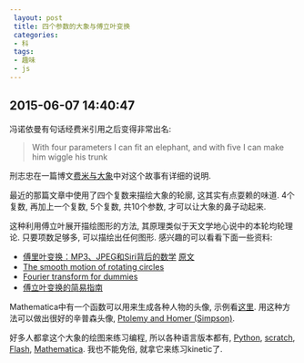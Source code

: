 ```yaml
---
 layout: post
 title: 四个参数的大象与傅立叶变换
 categories:
 - 科
 tags:
 - 趣味
 - js
---
```


## 2015-06-07 14:40:47

冯诺依曼有句话经费米引用之后变得非常出名:

> With four parameters I can fit an elephant, and with five I can make him wiggle his trunk

刑志忠在一篇博文[费米与大象](http://blog.sciencenet.cn/blog-3779-803730.html)中对这个故事有详细的说明.

最近的那篇文章中使用了四个复数来描绘大象的轮廓, 这其实有点耍赖的味道.
4个复数, 再加上一个复数, 5个复数, 共10个参数, 才可以让大象的鼻子动起来.

这种利用傅立叶展开描绘图形的方法, 其原理类似于天文学地心说中的本轮均轮理论. 只要项数足够多, 可以描绘出任何图形.
感兴趣的可以看看下面一些资料:

- [傅里叶变换：MP3、JPEG和Siri背后的数学](http://blog.jobbole.com/51301/) [原文](http://nautil.us/blog/the-math-trick-behind-mp3s-jpegs-and-homer-simpsons-face)
- [The smooth motion of rotating circles](http://blog.matthen.com/post/42112703604/the-smooth-motion-of-rotating-circles-can-be-used)
- [Fourier transform for dummies](http://math.stackexchange.com/questions/1002/fourier-transform-for-dummies)
- [傅立叶变换的简易指南](http://select.yeeyan.org/view/478578/406382)

Mathematica中有一个函数可以用来生成各种人物的头像, 
示例看[这里](http://www.itsokaytobesmart.com/post/47122804571/person-curves-wolfram-alpha-has-a-whole).
用这种方法可以做出很好的辛普森头像, [Ptolemy and Homer (Simpson)](https://www.youtube.com/watch?v=QVuU2YCwHjw).

好多人都拿这个大象的绘图来练习编程, 所以各种语言版本都有, [Python](http://www.johndcook.com/blog/2011/06/21/how-to-fit-an-elephant/), 
[scratch](https://scratch.mit.edu/projects/10300858/), [Flash](http://wonderfl.net/c/t6IB), [Mathematica](http://demonstrations.wolfram.com/FittingAnElephant/).
我也不能免俗, 就拿它来练习kinetic了.

<script src="/jscss/kinetic.min.js"></script>
<canvas id="container"></canvas>
<script>
var p1Rea= 50, p1Img=-30,
p2Rea= 18, p2Img=  8,
p3Rea= 12, p3Img=-10,
p4Rea=-14, p4Img=-60,
p5Rea= 40, p5Img= 20,
pFac=2;

var aX=[0, 0, 0, p3Rea, 0, p4Rea], aY=[0, p4Img, 0, 0, 0, 0],
bX=[0, p1Rea, p2Rea, 0, 0, 0], bY=[0, p1Img, p2Img, p3Img, 0, 0];

var stage, bodyLayer, trunkLayer, frmTime, wid, hig, ctx

window.onload = function() {
stage = new Kinetic.Stage({ container: 'container', width: 400, height: 400 });
bodyLayer = new Kinetic.Layer();
trunkLayer = new Kinetic.Layer();

wid=stage.getWidth()/2;
hig=stage.getHeight()/2

stage.add(bodyLayer);
stage.add(trunkLayer);

var eye = new Kinetic.Circle({
x: p5Img*pFac,
y:-p5Img*pFac,
radius: 5,
fill: 'red'
});

bodyLayer.getContext().translate(wid, hig)
bodyLayer.add(eye);
bodyLayer.draw()
drawBody();

ctx=trunkLayer.getContext()
var trunk=new Kinetic.Shape({ });
trunkLayer.add(trunk)

var anim = new Kinetic.Animation(function(frame) {
time=frame.time/100
trunk.setDrawFunc(drawTrunk);
}, trunkLayer);

anim.start();
}

function drawBody() {
var ctx=bodyLayer.getContext()

ctx.beginPath();

var tbgn = 0.4 + 1.3 * Math.PI,
tend = 2 * Math.PI + 0.9 * Math.PI,
dt = (tend - tbgn)/100,
x = fourier(tbgn, aX, bX),
y = fourier(tbgn, aY, bY);

ctx.moveTo(y*pFac, x*pFac)

for (var t=tbgn; t<tend; t += dt) {
x = fourier(t, aX, bX);
y = fourier(t, aY, bY);
ctx.lineTo(y*pFac, x*pFac);
}

ctx.setAttr('strokeStyle', 'red');
ctx.setAttr('lineWidth', 4);
ctx.stroke();
}

var drawTrunk=function() {

ctx.clear();
ctx.beginPath();
var tbgn = 2 * Math.PI + 0.9 * Math.PI,
tend = 0.4 + 3.3 * Math.PI,
dt = (tend - tbgn)/100, x,y,
x0 = fourier(tbgn, aX, bX),
y0 = fourier(tbgn, aY, bY);

ctx.moveTo(y0*pFac+wid, x0*pFac+hig)

for (var t=tbgn-3*dt; t<tend+3*dt; t += dt) {
x = fourier(t, aX, bX);
y = fourier(t, aY, bY);
x += Math.sin((y - y0) * Math.PI/1000) * Math.sin(time) * p5Rea;
ctx.lineTo(y*pFac+wid, x*pFac+hig);
}

ctx.setAttr('strokeStyle', 'red');
ctx.setAttr('lineWidth', 4);
ctx.stroke();
}

function fourier(t, a, b) {
var r = 0;
for (var k=0; k<6; k++) {
r += a[k] * Math.cos(k*t) + b[k] * Math.sin(k*t);
}
return r;
}
</script>
